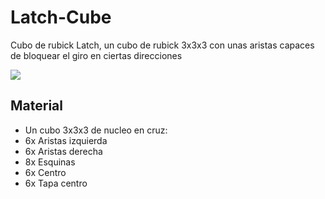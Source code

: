 # Latch-Cube

Cubo de rubick Latch, un cubo de rubick 3x3x3 con unas aristas capaces de bloquear el giro en ciertas direcciones

![]([https://github.githubassets.com/images/modules/logos_page/GitHub-Mark.png](https://github.com/Inderlard/Latch-Cube/blob/main/Media/Render.png))

## Material

- Un cubo 3x3x3 de nucleo en cruz:
- 6x Aristas izquierda
- 6x Aristas derecha
- 8x Esquinas
- 6x Centro
- 6x Tapa centro
